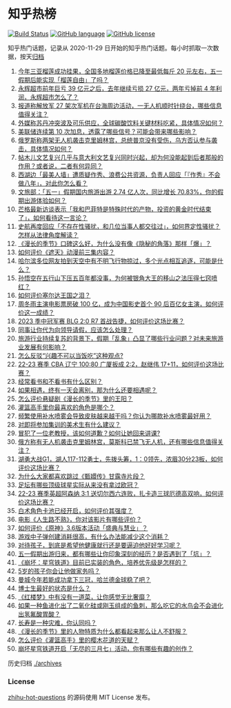 # 知乎热榜
[![Build Status](https://github.com/ToWeLong/zhihu-hot-questions/workflows/CI/badge.svg)](https://github.com/ToWeLong/zhihu-hot-questions/actions)
[![GitHub language](https://img.shields.io/badge/language-golang-orange.svg)](https://golang.org/)
[![GitHub license](https://img.shields.io/github/license/ToWeLong/zhihu-hot-questions)](https://github.com/ToWeLong/zhihu-hot-questions/blob/main/LICENSE)

知乎热门话题，记录从 2020-11-29 日开始的知乎热门话题。每小时抓取一次数据，按天[归档](./archives)

<!-- BEGIN -->

1. [今年三亚榴莲成功挂果，全国多地榴莲价格已降至最低每斤 20 元左右，五一假期后能实现「榴莲自由」了吗？](https://www.zhihu.com/question/598769411)
1. [永辉超市前年巨亏 39 亿元之后，去年继续亏损 27 亿元，两年亏掉前 4 年利润，永辉超市怎么了？](https://www.zhihu.com/question/598613931)
1. [报道称解放军 27 架次军机在台海周边活动，一无人机顺时针绕台，哪些信息值得关注？](https://www.zhihu.com/question/598836669)
1. [外媒称苏丹冲突波及可乐供应，全球碳酸饮料关键材料吃紧，具体情况如何？](https://www.zhihu.com/question/598869166)
1. [美联储连续第 10 次加息，透露了哪些信号？可能会带来哪些影响？](https://www.zhihu.com/question/598947003)
1. [俄罗斯称两架无人机袭击克里姆林宫，总统普京没有受伤，乌方否认参与袭击，具体情况如何？](https://www.zhihu.com/question/598879535)
1. [帖木儿文艺复兴几乎与意大利文艺复兴同时兴起，却为何没能起到后者那般的作用？或者说，二者有何异同？](https://www.zhihu.com/question/412805702)
1. [西湖边「最美人墙」遭质疑作秀、浪费公共资源，负责人回应「『作秀』不会做八年」，对此你怎么看？](https://www.zhihu.com/question/598709772)
1. [文旅部：「五一」假期国内旅游出游 2.74 亿人次，同比增长 70.83%，你的假期出游体验如何？](https://www.zhihu.com/question/598871297)
1. [芒格最新访谈表示「我和巴菲特是特殊时代的产物，投资的黄金时代结束了」，如何看待这一言论？](https://www.zhihu.com/question/598613920)
1. [史航再度回应「不存在性骚扰，和几位当事人都交往过」，如何界定性骚扰？怎样从法律角度解读？](https://www.zhihu.com/question/598821617)
1. [《漫长的季节》口碑这么好，为什么没有像《隐秘的角落》那样「爆」？](https://www.zhihu.com/question/598705370)
1. [如何评价《遮天》动漫前三集内容？](https://www.zhihu.com/question/598837159)
1. [哈尔滨多位网友拍到天空中有不明飞行物掠过，多个光点相互追逐，可能是什么？](https://www.zhihu.com/question/598833782)
1. [孙悟空在五行山下压五百年都没事，为何被银角大王的移山之法压得七窍喷红？](https://www.zhihu.com/question/524966580)
1. [如何评价塞尔达王国之泪？](https://www.zhihu.com/question/593908300)
1. [周冬雨主演电影票房破 100 亿，成为中国影史首个 90 后百亿女主演，如何评价这一成绩？](https://www.zhihu.com/question/598769273)
1. [2023 季中冠军赛 BLG 2:0 R7 首战告捷，如何评价这场比赛？](https://www.zhihu.com/question/598874907)
1. [同事让你代为向领导请假，应该怎么处理？](https://www.zhihu.com/question/597293603)
1. [旅游行业持续复苏的背景下，假期「乱象」凸显了哪些行业问题？对未来旅游业发展有何影响？](https://www.zhihu.com/question/597948012)
1. [怎么反驳“兴趣不可以当饭吃”这种观点?](https://www.zhihu.com/question/596199315)
1. [22-23 赛季 CBA 辽宁 100:80 广厦扳成 2:2，赵继伟 17+11，如何评价这场比赛？](https://www.zhihu.com/question/598877116)
1. [经常看书和不看书有什么区别？](https://www.zhihu.com/question/590450902)
1. [如果相遇，终有一天会离别，那为什么还要相遇呢？](https://www.zhihu.com/question/598350336)
1. [怎么评价悬疑剧《漫长的季节》里的王阳？](https://www.zhihu.com/question/598531143)
1. [灌篮高手里你最喜欢的角色是哪个？](https://www.zhihu.com/question/326493360)
1. [频繁使用补水喷雾会导致皮肤越来越干吗？你认为哪款补水喷雾最好用？](https://www.zhihu.com/question/590281015)
1. [对即将参加集训的美术生有什么建议？](https://www.zhihu.com/question/460733415)
1. [冒犯了一位老教授，该如何道歉？如何让她回来讲课?](https://www.zhihu.com/question/598201391)
1. [俄方称有无人机袭击克里姆林宫，莫斯科已禁飞无人机，还有哪些信息值得关注？](https://www.zhihu.com/question/598883927)
1. [湖勇大战G1，湖人117-112勇士，先拨头筹，1：0领先，浓眉30分23板，如何评价这场比赛？](https://www.zhihu.com/question/598844309)
1. [为什么大家都喜欢跳过《甄嬛传》甘露寺片段？](https://www.zhihu.com/question/585696775)
1. [足坛有哪些顶级球星实际从来没有拿过欧冠？](https://www.zhihu.com/question/444832465)
1. [22-23 赛季英超阿森纳 3:1 送切尔西六连败，扎卡造三球厄德高双响，如何评价这场比赛？](https://www.zhihu.com/question/598799910)
1. [白术角色卡池已经开启，如何评价其强度？](https://www.zhihu.com/question/598796449)
1. [电影《人生路不熟》，你对该影片有哪些评价？](https://www.zhihu.com/question/598114943)
1. [如何评价《原神》3.6版本活动「盛典与慧业」？](https://www.zhihu.com/question/598057184)
1. [游戏中子弹创建消耗很高，有什么办法能减少这个消耗？](https://www.zhihu.com/question/597283458)
1. [对待孩子，到底是希望他健康就行还是要逼迫他好好学习呢？](https://www.zhihu.com/question/598244910)
1. [五一假期出游归来，都有哪些让你印象深刻的经历？是否遇到了「坑」？](https://www.zhihu.com/question/597948269)
1. [《崩坏：星穹铁道》目前已实装的角色，培养优先级是怎样的？](https://www.zhihu.com/question/598251761)
1. [5岁的孩子你会让他做家务吗？](https://www.zhihu.com/question/590184875)
1. [曼城今年若能成功拿下三冠，哈兰德金球稳了吧？](https://www.zhihu.com/question/598258206)
1. [博士生最好的状态是什么？](https://www.zhihu.com/question/447412618)
1. [《红楼梦》中有没有一道菜，让你感觉无比奢靡？](https://www.zhihu.com/question/508546960)
1. [如果一种鱼进化出了二氧化硅或刚玉组成的鱼刺，那么吃它的水鸟会不会进化出氢氟酸胃酸？](https://www.zhihu.com/question/596366542)
1. [长寿是一种灾难，你认同吗？](https://www.zhihu.com/question/597336124)
1. [《漫长的季节》里的人物特质为什么都看起来那么让人不舒服？](https://www.zhihu.com/question/598029029)
1. [怎么评价《灌篮高手》里的樱木花道的天赋？](https://www.zhihu.com/question/23769059)
1. [崩坏星穹铁道开启「无尽的三月七」活动，你有哪些有趣的创作？](https://www.zhihu.com/question/598490411)

<!-- END -->

历史归档 [./archives](./archives)


### License
[zhihu-hot-questions](https://github.com/towelong/zhihu-hot-questions) 的源码使用 MIT License 发布。